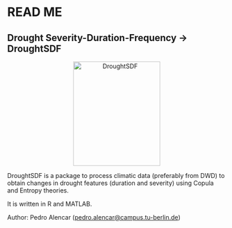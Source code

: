 # READ ME

## Drought Severity-Duration-Frequency &rarr; DroughtSDF
<p align="center">
<img src="https://github.com/pedroalencar1/DroughtSDF/blob/master/icon/icon_cedar.svg" title="DroughtSDF" alt="DroughtSDF" width="200" height="240"/>
</p>

DroughtSDF is a package to process climatic data (preferably from DWD) to obtain changes in drought features (duration and severity) using Copula and Entropy theories.

It is written in R and MATLAB.

Author: Pedro Alencar (pedro.alencar@campus.tu-berlin.de)
